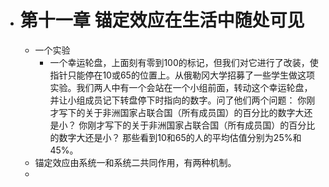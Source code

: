 - # 第十一章 锚定效应在生活中随处可见
	- 一个实验
		- 一个幸运轮盘，上面刻有零到100的标记，但我们对它进行了改装，使指针只能停在10或65的位置上。从俄勒冈大学招募了一些学生做这项实验。我们两人中有一个会站在一个小组前面，转动这个幸运轮盘，并让小组成员记下转盘停下时指向的数字。问了他们两个问题： 你刚才写下的关于非洲国家占联合国（所有成员国）的百分比的数字大还是小？ 你刚才写下的关于非洲国家占联合国（所有成员国）的百分比的数字大还是小？
		  那些看到10和65的人的平均估值分别为25%和45%。  
	- 锚定效应由系统一和系统二共同作用，有两种机制。
	-